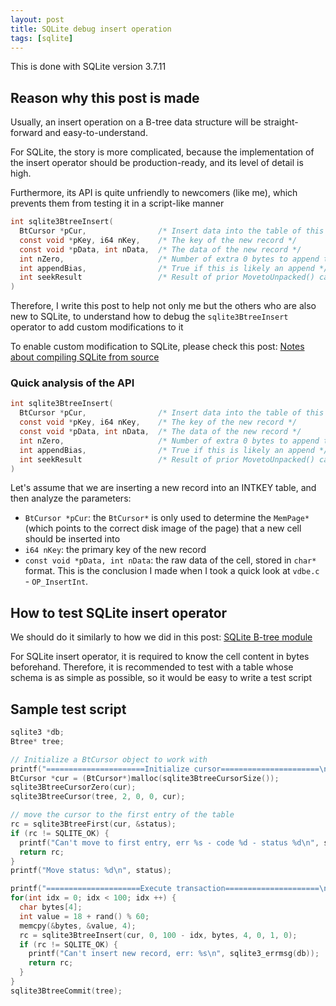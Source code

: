 ```yaml
---
layout: post
title: SQLite debug insert operation
tags: [sqlite]
---
```


This is done with SQLite version 3.7.11

## Reason why this post is made

Usually, an insert operation on a B-tree data structure will be straight-forward and easy-to-understand.

For SQLite, the story is more complicated, because the implementation of the insert operator should be production-ready, and its level of detail is high.

Furthermore, its API is quite unfriendly to newcomers (like me), which prevents them from testing it in a script-like manner

```c
int sqlite3BtreeInsert(
  BtCursor *pCur,                /* Insert data into the table of this cursor */
  const void *pKey, i64 nKey,    /* The key of the new record */
  const void *pData, int nData,  /* The data of the new record */
  int nZero,                     /* Number of extra 0 bytes to append to data */
  int appendBias,                /* True if this is likely an append */
  int seekResult                 /* Result of prior MovetoUnpacked() call */
)
```

Therefore, I write this post to help not only me but the others who are also new to SQLite, to understand how to debug the `sqlite3BtreeInsert` operator to add custom modifications to it

To enable custom modification to SQLite, please check this post: [Notes about compiling SQLite from source](2020/10/01/sqlite-build.html)

### Quick analysis of the API

```c
int sqlite3BtreeInsert(
  BtCursor *pCur,                /* Insert data into the table of this cursor */
  const void *pKey, i64 nKey,    /* The key of the new record */
  const void *pData, int nData,  /* The data of the new record */
  int nZero,                     /* Number of extra 0 bytes to append to data */
  int appendBias,                /* True if this is likely an append */
  int seekResult                 /* Result of prior MovetoUnpacked() call */
)
```

Let's assume that we are inserting a new record into an INTKEY table, and then analyze the parameters:

- `BtCursor *pCur`: the `BtCursor*` is only used to determine the `MemPage*` (which points to the correct disk image of the page) that a new cell should be inserted into
- `i64 nKey`: the primary key of the new record
- `const void *pData, int nData`: the raw data of the cell, stored in `char*` format. This is the conclusion I made when I took a quick look at `vdbe.c` - `OP_InsertInt`.

## How to test SQLite insert operator

We should do it similarly to how we did in this post: [SQLite B-tree module](2020/10/02/sqlite-btree.html)

For SQLite insert operator, it is required to know the cell content in bytes beforehand. Therefore, it is recommended to test with a table whose schema is as simple as possible, so it would be easy to write a test script

## Sample test script

```c
sqlite3 *db;
Btree* tree;

// Initialize a BtCursor object to work with
printf("======================Initialize cursor======================\n");
BtCursor *cur = (BtCursor*)malloc(sqlite3BtreeCursorSize());
sqlite3BtreeCursorZero(cur);
sqlite3BtreeCursor(tree, 2, 0, 0, cur);

// move the cursor to the first entry of the table
rc = sqlite3BtreeFirst(cur, &status);
if (rc != SQLITE_OK) {
  printf("Can't move to first entry, err %s - code %d - status %d\n", sqlite3_errmsg(db), rc, status);
  return rc;
}
printf("Move status: %d\n", status);

printf("=====================Execute transaction=====================\n");
for(int idx = 0; idx < 100; idx ++) {
  char bytes[4];
  int value = 18 + rand() % 60;
  memcpy(&bytes, &value, 4);
  rc = sqlite3BtreeInsert(cur, 0, 100 - idx, bytes, 4, 0, 1, 0);
  if (rc != SQLITE_OK) {
    printf("Can't insert new record, err: %s\n", sqlite3_errmsg(db));
    return rc;
  }
}
sqlite3BtreeCommit(tree);
```